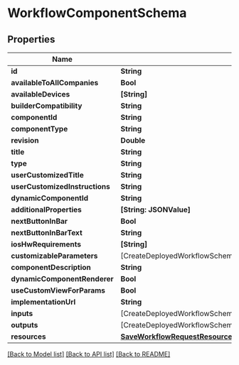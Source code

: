 # WorkflowComponentSchema

## Properties
Name | Type | Description | Notes
------------ | ------------- | ------------- | -------------
**id** | **String** |  | 
**availableToAllCompanies** | **Bool** |  | 
**availableDevices** | **[String]** |  | 
**builderCompatibility** | **String** |  | 
**componentId** | **String** |  | 
**componentType** | **String** |  | 
**revision** | **Double** |  | 
**title** | **String** |  | 
**type** | **String** |  | 
**userCustomizedTitle** | **String** |  | [optional] 
**userCustomizedInstructions** | **String** |  | [optional] 
**dynamicComponentId** | **String** |  | 
**additionalProperties** | **[String: JSONValue]** |  | [optional] 
**nextButtonInBar** | **Bool** |  | [optional] 
**nextButtonInBarText** | **String** |  | [optional] 
**iosHwRequirements** | **[String]** |  | [optional] 
**customizableParameters** | [CreateDeployedWorkflowSchemaComponentsInnerCustomizableParametersInner] |  | 
**componentDescription** | **String** |  | 
**dynamicComponentRenderer** | **Bool** |  | 
**useCustomViewForParams** | **Bool** |  | [optional] 
**implementationUrl** | **String** |  | 
**inputs** | [CreateDeployedWorkflowSchemaComponentsInnerInputsInner] |  | 
**outputs** | [CreateDeployedWorkflowSchemaComponentsInnerOutputsInner] |  | 
**resources** | [**SaveWorkflowRequestResourcesInner**](SaveWorkflowRequestResourcesInner.md) |  | [optional] 

[[Back to Model list]](../README.md#documentation-for-models) [[Back to API list]](../README.md#documentation-for-api-endpoints) [[Back to README]](../README.md)



